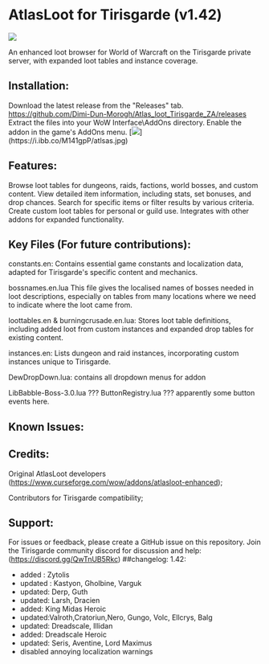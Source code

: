 
# AtlasLoot for Tirisgarde (v1.42)
[![](https://i.ibb.co/RYDD0zQ/upd.jpg "")](https://i.ibb.co/RYDD0zQ/upd.jpg)


An enhanced loot browser for World of Warcraft on the Tirisgarde private server, with expanded loot tables and instance coverage.

## Installation:

Download the latest release from the "Releases" tab. https://github.com/Dimi-Dun-Morogh/Atlas_loot_Tirisgarde_ZA/releases
Extract the files into your WoW Interface\AddOns directory.
Enable the addon in the game's AddOns menu.
[![](https://i.ibb.co/vJN6Zvh/Capture3333.jpg"")](https://i.ibb.co/M141gpP/atlsas.jpg)

## Features:

Browse loot tables for dungeons, raids, factions, world bosses, and custom content.
View detailed item information, including stats, set bonuses, and drop chances.
Search for specific items or filter results by various criteria.
Create custom loot tables for personal or guild use.
Integrates with other addons for expanded functionality.

## Key Files (For future contributions):

constants.en: Contains essential game constants and localization data, adapted for Tirisgarde's specific content and mechanics.

bossnames.en.lua  This file gives the localised names of bosses needed in loot descriptions,
especially on tables from many locations where we need to indicate where the
loot came from.

loottables.en & burningcrusade.en.lua: Stores loot table definitions, including added loot from custom instances and expanded drop tables for existing content.

instances.en: Lists dungeon and raid instances, incorporating custom instances unique to Tirisgarde.

DewDropDown.lua: contains all dropdown menus for addon

LibBabble-Boss-3.0.lua ???
ButtonRegistry.lua  ??? apparently some button events here.




## Known Issues:

## Credits:

Original AtlasLoot developers (https://www.curseforge.com/wow/addons/atlasloot-enhanced);

Contributors for Tirisgarde compatibility;
## Support:

For issues or feedback, please create a GitHub issue on this repository.
Join the Tirisgarde community discord for discussion and help: (https://discord.gg/QwTnUB5Rkc)
##changelog:
1.42:
<ul>
<li>added : Zytolis</li>
<li>updated : Kastyon, Gholbine, Varguk</li>
<li>updated: Derp, Guth</li>
<li>updated: Larsh, Dracien</li>
<li>added: King Midas Heroic</li>
<li>updated:Valroth,Cratoriun,Nero, Gungo, Volc, Ellcrys, Balg</li>
<li>updated: Dreadscale, Illidan</li>
<li>added: Dreadscale Heroic</li>
<li>updated: Seris, Aventine, Lord Maximus</li>

<li>disabled annoying localization  warnings</li>
</ul>